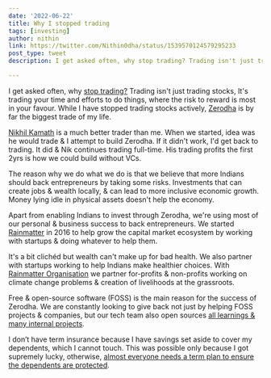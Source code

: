 ```yaml
---
date: '2022-06-22'
title: Why I stopped trading
tags: [investing]
author: nithin
link: https://twitter.com/Nithin0dha/status/1539570124579295233
post_type: tweet
description: I get asked often, why stop trading? Trading isn't just trading stocks, It's trading your time and efforts to do things, where the risk to reward is most in your favour...

---
```


I get asked often, why [stop trading?](https://www.livemint.com/money/personal-finance/how-zerodha-s-nithin-kamath-manages-his-personal-finances-11655745326180.html) Trading isn't just trading stocks, It's trading your time and efforts to do things, where the risk to reward is most in your favour. While I have stopped trading stocks actively, [Zerodha](https://twitter.com/zerodhaonline) is by far the biggest trade of my life.

[Nikhil Kamath](https://twitter.com/nikhilkamathcio) is a much better trader than me. When we started, idea was he would trade & I attempt to build Zerodha. If it didn't work, I'd get back to trading. It did & Nik continues trading full-time. His trading profits the first 2yrs is how we could build without VCs.

The reason why we do what we do is that we believe that more Indians should back entrepreneurs by taking some risks. Investments that can create jobs & wealth locally, & can lead to more inclusive economic growth. Money lying idle in physical assets doesn't help the economy.

Apart from enabling Indians to invest through Zerodha, we're using most of our personal & business success to back entrepreneurs. We started [Rainmatter](https://rainmatter.com/) in 2016 to help grow the capital market ecosystem by working with startups & doing whatever to help them.

It's a bit clichéd but wealth can't make up for bad health. We also partner with startups working to help Indians make healthier choices. With [Rainmatter Organisation](https://rainmatter.org/) we partner for-profits & non-profits working on climate change problems & creation of livelihoods at the grassroots.

Free & open-source software (FOSS) is the main reason for the success of Zerodha. We are constantly looking to give back not just by helping FOSS projects & companies, but our tech team also open sources [all learnings & many internal projects](https://zerodha.tech/projects/).

I don’t have term insurance because I have savings set aside to cover my dependents, which I cannot touch. This was possible only because I got supremely lucky, otherwise, [almost everyone needs a term plan to ensure the dependents are protected](https://zerodha.com/z-connect/insurance-by-ditto/how-to-protect-yourself-when-a-single-event-throws-your-life-off-course).
